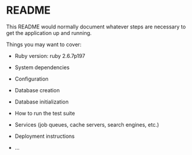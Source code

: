 # README

This README would normally document whatever steps are necessary to get the
application up and running.

Things you may want to cover:

* Ruby version: ruby 2.6.7p197

* System dependencies

* Configuration

* Database creation

* Database initialization

* How to run the test suite

* Services (job queues, cache servers, search engines, etc.)

* Deployment instructions

* ...

